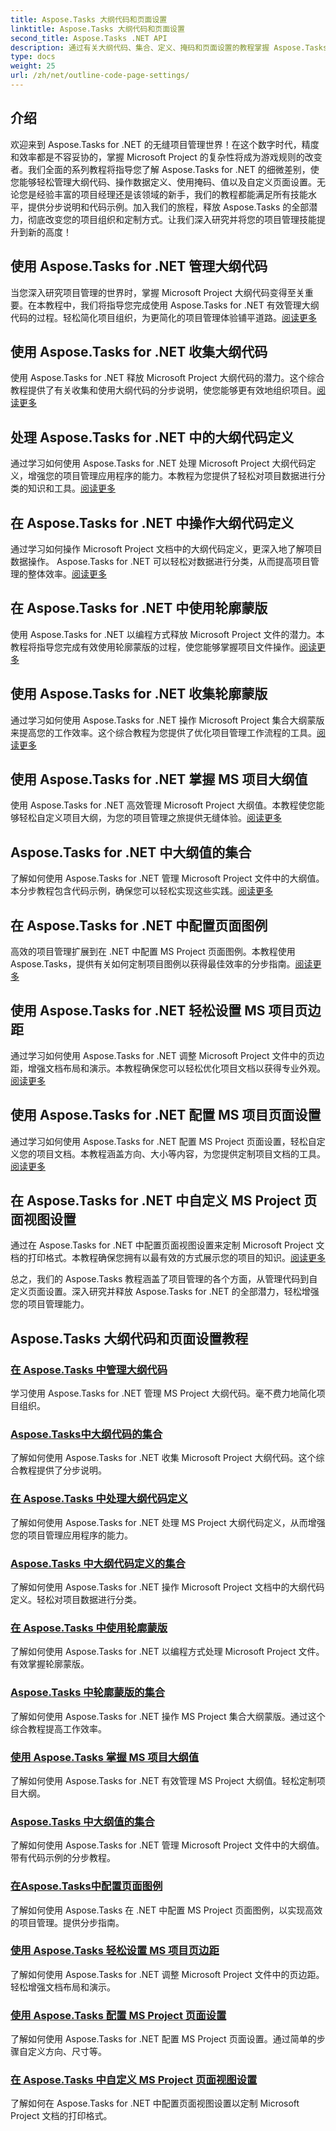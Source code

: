 ```yaml
---
title: Aspose.Tasks 大纲代码和页面设置
linktitle: Aspose.Tasks 大纲代码和页面设置
second_title: Aspose.Tasks .NET API
description: 通过有关大纲代码、集合、定义、掩码和页面设置的教程掌握 Aspose.Tasks for .NET。增强项目组织和定制。
type: docs
weight: 25
url: /zh/net/outline-code-page-settings/
---
```

## 介绍
欢迎来到 Aspose.Tasks for .NET 的无缝项目管理世界！在这个数字时代，精度和效率都是不容妥协的，掌握 Microsoft Project 的复杂性将成为游戏规则的改变者。我们全面的系列教程将指导您了解 Aspose.Tasks for .NET 的细微差别，使您能够轻松管理大纲代码、操作数据定义、使用掩码、值以及自定义页面设置。无论您是经验丰富的项目经理还是该领域的新手，我们的教程都能满足所有技能水平，提供分步说明和代码示例。加入我们的旅程，释放 Aspose.Tasks 的全部潜力，彻底改变您的项目组织和定制方式。让我们深入研究并将您的项目管理技能提升到新的高度！
## 使用 Aspose.Tasks for .NET 管理大纲代码
当您深入研究项目管理的世界时，掌握 Microsoft Project 大纲代码变得至关重要。在本教程中，我们将指导您完成使用 Aspose.Tasks for .NET 有效管理大纲代码的过程。轻松简化项目组织，为更简化的项目管理体验铺平道路。[阅读更多](./outline-codes/)

## 使用 Aspose.Tasks for .NET 收集大纲代码
使用 Aspose.Tasks for .NET 释放 Microsoft Project 大纲代码的潜力。这个综合教程提供了有关收集和使用大纲代码的分步说明，使您能够更有效地组织项目。[阅读更多](./outline-code-collection/)

## 处理 Aspose.Tasks for .NET 中的大纲代码定义
通过学习如何使用 Aspose.Tasks for .NET 处理 Microsoft Project 大纲代码定义，增强您的项目管理应用程序的能力。本教程为您提供了轻松对项目数据进行分类的知识和工具。[阅读更多](./outline-code-definitions/)

## 在 Aspose.Tasks for .NET 中操作大纲代码定义
通过学习如何操作 Microsoft Project 文档中的大纲代码定义，更深入地了解项目数据操作。 Aspose.Tasks for .NET 可以轻松对数据进行分类，从而提高项目管理的整体效率。[阅读更多](./outline-code-definition-collection/)

## 在 Aspose.Tasks for .NET 中使用轮廓蒙版
使用 Aspose.Tasks for .NET 以编程方式释放 Microsoft Project 文件的潜力。本教程将指导您完成有效使用轮廓蒙版的过程，使您能够掌握项目文件操作。[阅读更多](./outline-masks/)

## 使用 Aspose.Tasks for .NET 收集轮廓蒙版
通过学习如何使用 Aspose.Tasks for .NET 操作 Microsoft Project 集合大纲蒙版来提高您的工作效率。这个综合教程为您提供了优化项目管理工作流程的工具。[阅读更多](./outline-mask-collection/)

## 使用 Aspose.Tasks for .NET 掌握 MS 项目大纲值
使用 Aspose.Tasks for .NET 高效管理 Microsoft Project 大纲值。本教程使您能够轻松自定义项目大纲，为您的项目管理之旅提供无缝体验。[阅读更多](./outline-values/)

## Aspose.Tasks for .NET 中大纲值的集合
了解如何使用 Aspose.Tasks for .NET 管理 Microsoft Project 文件中的大纲值。本分步教程包含代码示例，确保您可以轻松实现这些实践。[阅读更多](./outline-value-collection/)

## 在 Aspose.Tasks for .NET 中配置页面图例
高效的项目管理扩展到在 .NET 中配置 MS Project 页面图例。本教程使用 Aspose.Tasks，提供有关如何定制项目图例以获得最佳效率的分步指南。[阅读更多](./page-legend/)

## 使用 Aspose.Tasks for .NET 轻松设置 MS 项目页边距
通过学习如何使用 Aspose.Tasks for .NET 调整 Microsoft Project 文件中的页边距，增强文档布局和演示。本教程确保您可以轻松优化项目文档以获得专业外观。[阅读更多](./page-margins/)

## 使用 Aspose.Tasks for .NET 配置 MS 项目页面设置
通过学习如何使用 Aspose.Tasks for .NET 配置 MS Project 页面设置，轻松自定义您的项目文档。本教程涵盖方向、大小等内容，为您提供定制项目文档的工具。[阅读更多](./page-settings/)

## 在 Aspose.Tasks for .NET 中自定义 MS Project 页面视图设置
通过在 Aspose.Tasks for .NET 中配置页面视图设置来定制 Microsoft Project 文档的打印格式。本教程确保您拥有以最有效的方式展示您的项目的知识。[阅读更多](./page-view-settings/)

总之，我们的 Aspose.Tasks 教程涵盖了项目管理的各个方面，从管理代码到自定义页面设置。深入研究并释放 Aspose.Tasks for .NET 的全部潜力，轻松增强您的项目管理能力。
## Aspose.Tasks 大纲代码和页面设置教程
### [在 Aspose.Tasks 中管理大纲代码](./outline-codes/)
学习使用 Aspose.Tasks for .NET 管理 MS Project 大纲代码。毫不费力地简化项目组织。
### [Aspose.Tasks中大纲代码的集合](./outline-code-collection/)
了解如何使用 Aspose.Tasks for .NET 收集 Microsoft Project 大纲代码。这个综合教程提供了分步说明。
### [在 Aspose.Tasks 中处理大纲代码定义](./outline-code-definitions/)
了解如何使用 Aspose.Tasks for .NET 处理 MS Project 大纲代码定义，从而增强您的项目管理应用程序的能力。
### [Aspose.Tasks 中大纲代码定义的集合](./outline-code-definition-collection/)
了解如何使用 Aspose.Tasks for .NET 操作 Microsoft Project 文档中的大纲代码定义。轻松对项目数据进行分类。
### [在 Aspose.Tasks 中使用轮廓蒙版](./outline-masks/)
了解如何使用 Aspose.Tasks for .NET 以编程方式处理 Microsoft Project 文件。有效掌握轮廓蒙版。
### [Aspose.Tasks 中轮廓蒙版的集合](./outline-mask-collection/)
了解如何使用 Aspose.Tasks for .NET 操作 MS Project 集合大纲蒙版。通过这个综合教程提高工作效率。
### [使用 Aspose.Tasks 掌握 MS 项目大纲值](./outline-values/)
了解如何使用 Aspose.Tasks for .NET 有效管理 MS Project 大纲值。轻松定制项目大纲。
### [Aspose.Tasks 中大纲值的集合](./outline-value-collection/)
了解如何使用 Aspose.Tasks for .NET 管理 Microsoft Project 文件中的大纲值。带有代码示例的分步教程。
### [在Aspose.Tasks中配置页面图例](./page-legend/)
了解如何使用 Aspose.Tasks 在 .NET 中配置 MS Project 页面图例，以实现高效的项目管理。提供分步指南。
### [使用 Aspose.Tasks 轻松设置 MS 项目页边距](./page-margins/)
了解如何使用 Aspose.Tasks for .NET 调整 Microsoft Project 文件中的页边距。轻松增强文档布局和演示。
### [使用 Aspose.Tasks 配置 MS Project 页面设置](./page-settings/)
了解如何使用 Aspose.Tasks for .NET 配置 MS Project 页面设置。通过简单的步骤自定义方向、尺寸等。
### [在 Aspose.Tasks 中自定义 MS Project 页面视图设置](./page-view-settings/)
了解如何在 Aspose.Tasks for .NET 中配置页面视图设置以定制 Microsoft Project 文档的打印格式。